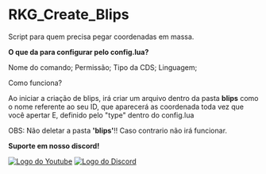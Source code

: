 # RKG_Create_Blips

Script para quem precisa pegar coordenadas em massa.

**O que da para configurar pelo config.lua?**

Nome do comando; Permissão; Tipo da CDS; Linguagem;

Como funciona?

Ao iniciar a criação de blips, irá criar um arquivo dentro da pasta **blips** como o nome referente ao seu ID, que aparecerá as coordenada toda vez que você apertar E, definido pelo "type" dentro do config.lua

OBS: Não deletar a pasta **'blips'**!! Caso contrario não irá funcionar.

**Suporte em nosso discord!**

<a href="https://youtu.be/6-ys75FN2AE"><img  alt="Logo do Youtube" src="https://img.shields.io/badge/YouTube-FF0000?style=for-the-badge&logo=youtube&logoColor=white"></a>
<a href="https://dsc.gg/rkgstore"><img  alt="Logo do Discord" src="https://img.shields.io/badge/Discord-7289DA?style=for-the-badge&logo=discord&logoColor=white"></a>
